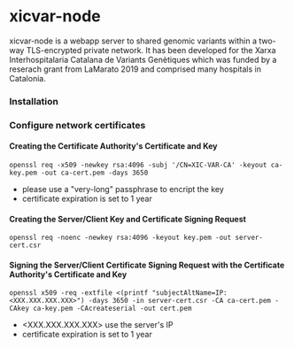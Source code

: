 # xicvar-node

xicvar-node is a webapp server to shared genomic variants within a two-way TLS-encrypted private network. It has been developed for the Xarxa Interhospitalaria Catalana de Variants Genètiques which was funded by a reserach grant from LaMarato 2019 and comprised many hospitals in Catalonia.


### Installation


### Configure network certificates
#### Creating the Certificate Authority's Certificate and Key
```console
openssl req -x509 -newkey rsa:4096 -subj '/CN=XIC-VAR-CA' -keyout ca-key.pem -out ca-cert.pem -days 3650
```
* please use a "very-long" passphrase to encript the key
* certificate expiration is set to 1 year

#### Creating the Server/Client Key and Certificate Signing Request
```console
openssl req -noenc -newkey rsa:4096 -keyout key.pem -out server-cert.csr
```
#### Signing the Server/Client Certificate Signing Request with the Certificate Authority's Certificate and Key
```console
openssl x509 -req -extfile <(printf "subjectAltName=IP:<XXX.XXX.XXX.XXX>") -days 3650 -in server-cert.csr -CA ca-cert.pem -CAkey ca-key.pem -CAcreateserial -out cert.pem
```
* <XXX.XXX.XXX.XXX> use the server's IP 
* certificate expiration is set to 1 year
